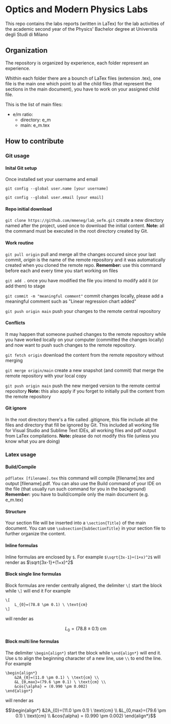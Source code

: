 # Optics and Modern Physics Labs
This repo contains the labs reports (written in LaTex) for the lab activities
of the academic second year of the Physics' Bachelor degree at Università degli Studi di Milano

## Organization
The repository is organized by experience, each folder represent an experience. 

Whithin each folder there are a bounch of LaTex files (extension .tex), one file is the main one
which point to all the child files (that represent the sections in the main document),
you have to work on your assigned child file.

This is the list of main files:
- e/m ratio:
	- directory: e_m
	- main: e_m.tex

## How to contribute

### Git usage

#### Inital Git setup
Once installed set your username and email

`git config --global user.name [your username]`

`git config --global user.email [your email]`

#### Repo initial download
`git clone https://github.com/mmeneg/lab_oefm.git` 
create a new directory named after the project, used once to download the initial content.
**Note:** all the command must be executed in the root directory created by Git.

#### Work routine
`git pull origin` 
pull and merge all the changes occured since your last commit, *origin* is the name of 
the remote repository and it was automatically created when you cloned the remote repo.
**Remember:** use this command before each and every time you start working on files

`git add .` 
once you have modified the file you intend to modify add it (or add them) to stage

`git commit -m "meaningful comment"` 
commit changes locally, please add a meaningful comment such as "Linear regression chart added"

`git push origin main` 
push your changes to the remote central repository

#### Conflicts
It may happen that someone pushed changes to the remote repository while you have worked locally 
on your computer (committed the changes locally) and now want to push such changes to the remote 
repository.

`git fetch origin` 
download the content from the remote repository without merging

`git merge origin/main` 
create a new snapshot (and commit) that merge the remote repository with your local copy

`git push origin main` 
push the new merged version to the remote central repository
**Note:** this also apply if you forget to initially pull the content from the remote repository

#### Git ignore
In the root directory there's a file called .gitignore, this file include all the files and directory 
that fill be ignored by Git. 
This included all working file for Visual Studio and Sublime Text IDEs, all working files and pdf output
from LaTex compilations.
**Note:** please do not modify this file (unless you know what you are doing)

### Latex usage
#### Build/Compile
`pdflatex [filename].tex` 
this command will compile [filename].tex and output [filename].pdf. 
You can also use the Build command of your IDE on the file (that usually run such command for you in the background)
**Remember:** you have to build/compile only the main document (e.g. e_m.tex)

#### Structure
Your section file will be inserted into a `\section{Title}` of the main document. 
You can use `\subsection{SubSectionTitle}` in your section file to further organize the content.

#### Inline formulas
Inline formulas are enclosed by `$`. 
For example `$\sqrt{3x-1}+(1+x)^2$` will render as $\sqrt{3x-1}+(1+x)^2$

#### Block single line formulas
Block formulas are render centrally aligned, the delimiter `\[` start the block while `\]` will end it 
For example
```
\[
    L_{0}=(78.8 \pm 0.1) \ \text{cm}
\]
```
will render as 
```math
L_{0}=(78.8 \pm 0.1) \ \text{cm}
```

#### Block multi line formulas
The delimiter `\begin{align*}` start the block while `\end{align*}` will end it. 
Use `&` to align the beginning character of a new line, use `\\` to end the line. 
For example
```
\begin{align*}
    &2A_{0}=(11.0 \pm 0.1) \ \text{cm} \\
    &L_{0,max}=(79.6 \pm 0.1) \ \text{cm} \\
    &cos{\alpha} = (0.990 \pm 0.002)
\end{align*}
```
will render as 
```math
\begin{align*} &2A_{0}=(11.0 \pm 0.1) \ \text{cm} \\ &L_{0,max}=(79.6 \pm 0.1) \ \text{cm} \\ &cos{\alpha} = (0.990 \pm 0.002) \end{align*}
```

